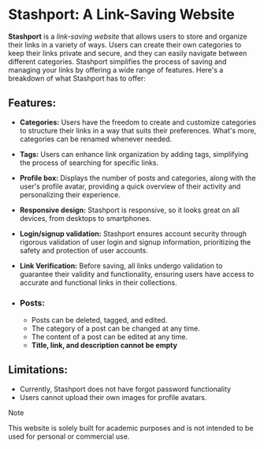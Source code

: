 # Stashport: A Link-Saving Website

**Stashport** is a _link-saving website_ that allows users to store and organize their links in a variety of ways. Users can create their own categories to keep their links private and secure, and they can easily navigate between different categories. Stashport simplifies the process of saving and managing your links by offering a wide range of features. Here's a breakdown of what Stashport has to offer:

## Features:
* **Categories:** Users have the freedom to create and customize categories to structure their links in a way that suits their preferences. What's more, categories can be renamed whenever needed.

* **Tags:** Users can enhance link organization by adding tags, simplifying the process of searching for specific links.

* **Profile box:** Displays the number of posts and categories, along with the user's profile avatar, providing a quick overview of their activity and personalizing their experience.

* **Responsive design:** Stashport is responsive, so it looks great on all devices, from desktops to smartphones.

* **Login/signup validation:** Stashport ensures account security through rigorous validation of user login and signup information, prioritizing the safety and protection of user accounts.

* **Link Verification:** Before saving, all links undergo validation to guarantee their validity and functionality, ensuring users have access to accurate and functional links in their collections.

* ### Posts:
    * Posts can be deleted, tagged, and edited.
    * The category of a post can be changed at any time.
    * The content of a post can be edited at any time.
    * **Title, link, and description cannot be empty**

## Limitations:
 * Currently, Stashport does not have forgot password functionality
 * Users cannot upload their own images for profile avatars.

 > [!NOTE]
 > This website is solely built for academic purposes and is not intended to be used for personal or commercial use.